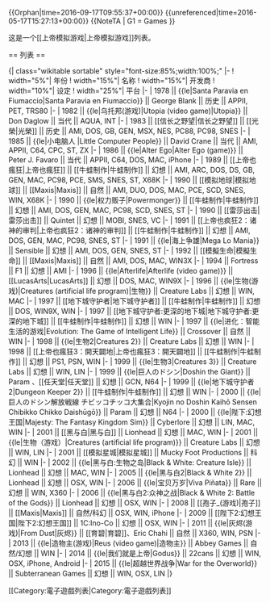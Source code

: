 {{Orphan|time=2016-09-17T09:55:37+00:00}}
{{unreferenced|time=2016-05-17T15:27:13+00:00}}
{{NoteTA
| G1 = Games
}}

这是一个[[上帝模拟游戏|上帝模拟游戏]]列表。

== 列表 ==

{| class="wikitable sortable" style="font-size:85%;width:100%;"
|-
! width="5%"| 年份
! width="15%"| 名称
! width="15%"| 开发商
! width="10%"| 设定
! width="25%"| 平台
|-
| 1978 || {{le|Santa Paravia en Fiumaccio|Santa Paravia en Fiumaccio}} || George Blank || 历史 || APPII, PET, TRS80
|-
| 1982 || {{le|乌托邦(游戏)|Utopia (video game)|Utopia}} || Don Daglow || 当代 || AQUA, INT
|-
| 1983 || [[信长之野望|信长之野望]] || [[光榮|光榮]] || 历史 || AMI, DOS, GB, GEN, MSX, NES, PC88, PC98, SNES
|-
| 1985 || {{le|小电脑人 |Little Computer People}} || David Crane || 当代 || AMI, APPII, C64, CPC, ST, ZX
|-
| 1986 || {{le|Alter Ego|Alter Ego (game)}} || Peter J. Favaro || 当代 || APPII, C64, DOS, MAC, iPhone
|-
| 1989 || [[上帝也瘋狂|上帝也瘋狂]] || [[牛蛙制作|牛蛙制作]] || 幻想 || AMI, ARC, DOS, DS, GB, GEN, MAC, PC98, PCE, SMS, SNES, ST, X68K
|-
| 1990 || [[模拟地球|模拟地球]] || [[Maxis|Maxis]] || 自然 || AMI, DUO, DOS, MAC, PCE, SCD, SNES, WIN, X68K
|-
| 1990 || {{le|权力贩子|Powermonger}} || [[牛蛙制作|牛蛙制作]] || 幻想 || AMI, DOS, GEN, MAC, PC98, SCD, SNES, ST
|-
| 1990 || [[雷莎出击|雷莎出击]] || Quintet || 幻想 || MOBI, SNES, VC
|-
| 1991 || [[上帝也疯狂2：诸神的审判|上帝也疯狂2：诸神的审判]] || [[牛蛙制作|牛蛙制作]] || 幻想 || AMI, DOS, GEN, MAC, PC98, SNES, ST
|-
| 1991 || {{le|海上争雄|Mega Lo Mania}} || Sensible || 幻想 || AMI, DOS, GEN, SNES, ST
|-
| 1992 || [[模擬生命|模擬生命]] || [[Maxis|Maxis]] || 自然 || AMI, DOS, MAC, WIN3X
|-
| 1994 || Fortress || F1 || 幻想 || AMI
|-
| 1996 || {{le|Afterlife|Afterlife (video game)}} || [[LucasArts|LucasArts]] || 幻想 || DOS, MAC, WIN9X
|-
| 1996 || {{le|生物(游戏)|Creatures (artificial life program)|生物}} || Creature Labs || 幻想 || WIN, MAC
|-
| 1997 || [[地下城守护者|地下城守护者]] || [[牛蛙制作|牛蛙制作]] || 幻想 || DOS, WIN9X, WIN
|-
| 1997 || [[地下城守护者:更深的地下城|地下城守护者:更深的地下城]] || [[牛蛙制作|牛蛙制作]] || 幻想 || WIN
|-
| 1997 || {{le|进化：智能生活的游戏|Evolution: The Game of Intelligent Life}} || Crossover || 自然 || WIN
|-
| 1998 || {{le|生物2|Creatures 2}} || Creature Labs || 幻想 || WIN
|-
| 1998 || [[上帝也瘋狂3：開天闢地|上帝也瘋狂3：開天闢地]] || [[牛蛙制作|牛蛙制作]] || 幻想 || PS1, PSN, WIN
|-
| 1999 || {{le|生物3|Creatures 3}} || Creature Labs || 幻想 || WIN, LIN
|-
| 1999 || {{le|巨人のドシン|Doshin the Giant}} || Param 、[[任天堂|任天堂]] || 幻想 || GCN, N64
|-
| 1999 || {{le|地下城守护者2|Dungeon Keeper 2}} || [[牛蛙制作|牛蛙制作]] || 幻想 || WIN
|-
| 2000 || {{le|巨人のドシン解放戦線 チビッコチッコ大集合|Kyojin no Doshin Kaihō Sensen Chibikko Chikko Daishūgō}} || Param || 幻想 || N64
|-
| 2000 || {{le|陛下:幻想王国|Majesty: The Fantasy Kingdom Sim}} || Cyberlore || 幻想 || LIN, MAC, WIN
|-
| 2001 || [[黑与白|黑与白]] || Lionhead || 幻想 || MAC, WIN
|-
| 2001 || {{le|生物（游戏）|Creatures (artificial life program)}} || Creature Labs || 幻想 || WIN, LIN
|-
| 2001 || [[模拟星城|模拟星城]] || Mucky Foot Productions || 科幻 || WIN
|-
| 2002 || {{le|黑与白:生物之岛|Black & White: Creature Isle}} || Lionhead || 幻想 || MAC, WIN
|-
| 2005 || {{le|黑与白2|Black & White 2}} || Lionhead || 幻想 || OSX, WIN
|-
| 2006 || {{le|宝贝万岁|Viva Piñata}} || Rare || 幻想 || WIN, X360
|-
| 2006 || {{le|黑与白2:众神之战|Black & White 2: Battle of the Gods}} || Lionhead || 幻想 || OSX, WIN
|-
| 2008 || [[孢子_(游戏)|孢子]] || [[Maxis|Maxis]] || 自然/科幻 || OSX, WIN, iPhone
|-
| 2009 || [[陛下2:幻想王国|陛下2:幻想王国]] || 1C:Ino-Co || 幻想 || OSX, WIN
|-
| 2011 || {{le|灰烬(游戏)|From Dust|灰烬}} || [[育碧|育碧]]、Eric Chahi || 自然 || X360, WIN, PSN
|-
| 2013 || {{le|造物主(游戏)|Reus (video game)|造物主}} || Abbey Games || 自然/幻想 || WIN
|-
| 2014 || {{le|我们就是上帝|Godus}} || 22cans || 幻想 || WIN, OSX, iPhone, Android
|-
| 2015 || {{le|超越世界战争|War for the Overworld}} || Subterranean Games || 幻想 || WIN, OSX, LIN
|}

[[Category:電子遊戲列表|Category:電子遊戲列表]]